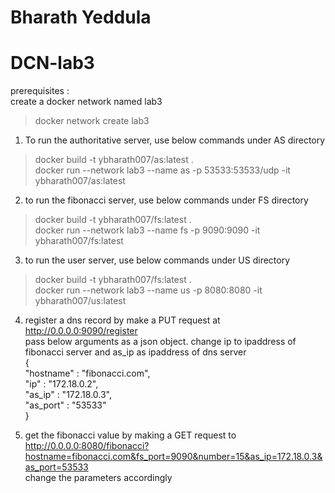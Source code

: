 # Bharath Yeddula
# DCN-lab3  

prerequisites :  
create a docker network named lab3  
> docker network create lab3  

1. To run the authoritative server, use below commands under AS directory  
> docker build -t ybharath007/as:latest .  
> docker run --network lab3 --name as -p 53533:53533/udp -it ybharath007/as:latest  

2. to run the fibonacci server, use below commands under FS directory  
> docker build -t ybharath007/fs:latest .  
> docker run --network lab3 --name fs -p 9090:9090 -it ybharath007/fs:latest  

3. to run the user server, use below commands under US directory  
> docker build -t ybharath007/fs:latest .  
> docker run --network lab3 --name us -p 8080:8080 -it ybharath007/us:latest  

4. register a dns record by make a PUT request at http://0.0.0.0:9090/register  
pass below arguments as a json object. change ip to ipaddress of fibonacci server and as_ip as ipaddress of dns server  
{  
"hostname" : "fibonacci.com",  
"ip" : "172.18.0.2",  
"as_ip" : "172.18.0.3",  
"as_port" : "53533"  
}  

5. get the fibonacci value by making a GET request to http://0.0.0.0:8080/fibonacci?hostname=fibonacci.com&fs_port=9090&number=15&as_ip=172.18.0.3&as_port=53533  
change the parameters accordingly  
